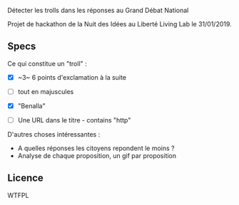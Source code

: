 Détecter les trolls dans les réponses au Grand Débat National

Projet de hackathon de la Nuit des Idées au Liberté Living Lab le 31/01/2019.

Specs
-------
Ce qui constitue un "troll" :

- [x] ~3~ 6 points d'exclamation à la suite
- [ ] tout en majuscules
- [x] "Benalla"
- [ ] Une URL dans le titre - contains "http"


D'autres choses intéressantes :

* A quelles réponses les citoyens repondent le moins ?
* Analyse de chaque proposition, un gif par proposition



Licence
-------


WTFPL
